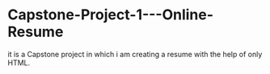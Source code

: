 # Capstone-Project-1---Online-Resume
it is a Capstone project in which i am creating a resume with the help of only HTML.
